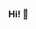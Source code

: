 ### Hi! 👋

<!--
**Sohaibkhan100/sohaibkhan100** is a ✨ _special_ ✨ repository because its `README.md` (this file) appears on your GitHub profile.

Here are some ideas to get you started:

## Computer Scientist to be...
- 🌱 I’m currently learning python,dart and flutter.
